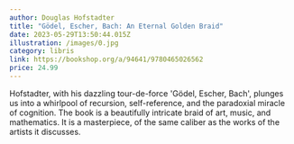 ```yaml
---
author: Douglas Hofstadter
title: "Gödel, Escher, Bach: An Eternal Golden Braid"
date: 2023-05-29T13:50:44.015Z
illustration: /images/0.jpg
category: libris
link: https://bookshop.org/a/94641/9780465026562
price: 24.99
---
```

Hofstadter, with his dazzling tour-de-force 'Gödel, Escher, Bach', plunges us into a whirlpool of recursion, self-reference, and the paradoxial miracle of cognition.
The book is a beautifully intricate braid of art, music, and mathematics. It is a masterpiece, of the same caliber as the works of the artists it discusses.

